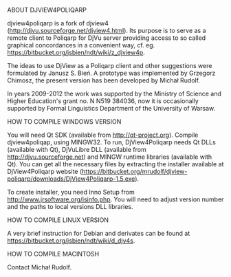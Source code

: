 ABOUT DJVIEW4POLIQARP

djview4poliqarp is a fork of djview4 (http://djvu.sourceforge.net/djview4.html).
Its purpose is to serve as a remote client to Poliqarp for DjVu server
providing access to so called graphical concordances in a convenient way,
cf. eg. https://bitbucket.org/jsbien/ndt/wiki/z_djview4p.

The ideas to use DjView as a Poliqarp client and other suggestions
were formulated by Janusz S. Bień. A prototype was implemented by
Grzegorz Chimosz, the present version has been developed by Michał
Rudolf.

In years 2009-2012 the work was supported by the Ministry of Science
and Higher Education's grant no. N N519 384036, now it is occasionally
supported by Formal Linguistics Department of the University of Warsaw.



HOW TO COMPILE WINDOWS VERSION

You will need Qt SDK (available from http://qt-project.org). Compile djview4poliqap,
using MINGW32. To run, DjView4Poliqarp needs Qt DLLs (available with Qt),
DjVuLibre DLL (available from http://djvu.sourceforge.net) and MINGW runtime libraries
(available with Qt).
You can get all the necessary files by extracting the installer available at
DjView4Poliqarp website (https://bitbucket.org/mrudolf/djview-poliqarp/downloads/DjView4Poliqarp-1.5.exe).

To create installer, you need Inno Setup from http://www.jrsoftware.org/isinfo.php.
You will need to adjust version number and the paths to local versions DLL libraries.

HOW TO COMPILE LINUX VERSION

A very brief instruction for Debian and derivates can be found at https://bitbucket.org/jsbien/ndt/wiki/d_djv4s.

HOW TO COMPILE MACINTOSH

Contact Michał Rudolf.